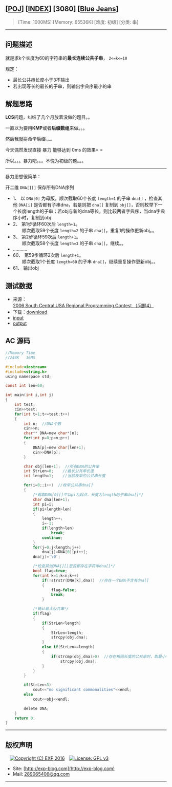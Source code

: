 ## [[POJ](http://poj.org/)] [[INDEX](https://github.com/lyy289065406/POJ-Solving-Reports)] [3080] [[Blue Jeans](http://poj.org/problem?id=3080)]

> [Time: 1000MS] [Memory: 65536K] [难度: 初级] [分类: 串]

------

## 问题描述

就是求k个长度为60的字符串的**最长连续公共子串**， `2<=k<=10`

规定：

- 最长公共串长度小于3不输出
- 若出现等长的最长的子串，则输出字典序最小的串


## 解题思路

**LCS**问题，纠结了几个月放着没做的题目。。

一直以为要用**KMP**或者**后缀数组**来做。。。

然后我就拼命学后缀。。。

今天偶然发现直接 暴力 能够达到 0ms 的效果= =

所以。。。暴力吧。。。不愧为初级的题。。。

------


暴力思想很简单：

开二维 `DNA[][]` 保存所有DNA序列

- 1、 以 `DNA[0]` 为母版，顺次截取60个长度 `length=1` 的子串 `dna[]` ，检查其他 `DNA[i]` 是否都有子串dna，若是则把 `dna[]` 复制到 `obj[]`，否则枚举下一个长度length的子串；若obj与新的dna等长，则比较两者字典序，当dna字典序小时，复制到obj
- 2、 第1步循环60次后 `length+1`。
<br/>　　顺次截取59个长度 `length=2` 的子串 `dna[]`，重复1的操作更新obj。。
- 3、 第2步循环59次后 `length+1`。
<br/>　　顺次截取58个长度 `length=3` 的子串 `dna[]`，继续。。
- ...........
- 60、 第59步循环2次后 `length+1`。
<br/>　　顺次截取1个长度 `length=60` 的子串 `dna[]`，继续重复操作更新obj。。
- 61、 输出obj


## 测试数据

- 来源：[2006 South Central USA Regional Programming Contest （问题4）](http://acm2006.cct.lsu.edu/problems/)
- 下载：[download](/reports/POJ1035-Spell%20checker/testdata.zip)
- [input](/reports/POJ1018-Communication%20System/testdata/input.dat)
- [output](/reports/POJ1018-Communication%20System/testdata/output.dat)


## AC 源码


```c
//Memory Time 
//248K   16MS 

#include<iostream>
#include<string.h>
using namespace std;

const int len=60;

int main(int i,int j)
{
	int test;
	cin>>test;
	for(int t=1;t<=test;t++)
	{
		int n;  //DNA个数
		cin>>n;
		char** DNA=new char*[n];
		for(int p=0;p<n;p++)
		{
			DNA[p]=new char[len+1];
			cin>>DNA[p];
		}

		char obj[len+1];  //所有DNA的公共串
		int StrLen=0;    //最长公共串长度
		int length=1;    //当前枚举的公共串长度

		for(i=0;;i++)  //枚举公共串dna[]
		{
			/*截取DNA[0][]中以pi为起点，长度为length的子串dna[]*/
			char dna[len+1];
			int pi=i;
			if(pi+length>len)
			{
				length++;
				i=-1;
				if(length>len)
					break;
				continue;
			}
			for(j=0;j<length;j++)
				dna[j]=DNA[0][pi++];
			dna[j]='\0';

			/*检查其他DNA[][]是否都存在字符串dna[]*/
			bool flag=true;
			for(int k=1;k<n;k++)
				if(!strstr(DNA[k],dna))  //存在一个DNA不含有dna[]
				{
					flag=false;
					break;
				}

			/*确认最大公共串*/
			if(flag)
			{
				if(StrLen<length)
				{
					StrLen=length;
					strcpy(obj,dna);	
				}
				else if(StrLen==length)
				{
					if(strcmp(obj,dna)>0)  //存在相同长度的公共串时，取最小字典序的串
						strcpy(obj,dna);
				}
			}
		}

		if(StrLen<3)
			cout<<"no significant commonalities"<<endl;
		else
			cout<<obj<<endl;

		delete DNA;
	}
	return 0;
}
```

------

## 版权声明

　[![Copyright (C) EXP,2016](https://img.shields.io/badge/Copyright%20(C)-EXP%202016-blue.svg)](http://exp-blog.com)　[![License: GPL v3](https://img.shields.io/badge/License-GPL%20v3-blue.svg)](https://www.gnu.org/licenses/gpl-3.0)
  

- Site: [http://exp-blog.com](http://exp-blog.com) 
- Mail: <a href="mailto:289065406@qq.com?subject=[EXP's Github]%20Your%20Question%20（请写下您的疑问）&amp;body=What%20can%20I%20help%20you?%20（需要我提供什么帮助吗？）">289065406@qq.com</a>


------
